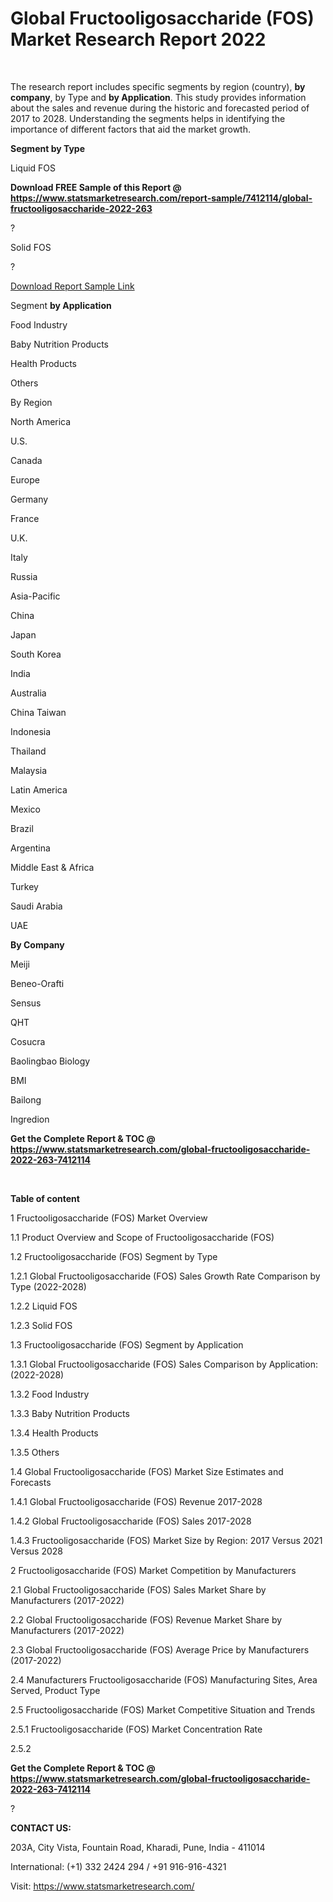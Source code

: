 <h1>Global Fructooligosaccharide (FOS) Market Research Report 2022</h1><br/><p>The research report includes specific segments by region (country), <strong>by company</strong>, by Type and <strong>by Application</strong>. This study provides information about the sales and revenue during the historic and forecasted period of 2017 to 2028. Understanding the segments helps in identifying the importance of different factors that aid the market growth.</p>
 
 
 
 <p><strong>Segment by Type</strong></p>
 
 
 
 <p>Liquid FOS</p>
 
 
 
 <div><b>Download FREE Sample of this Report @ <a href="https://www.statsmarketresearch.com/download-free-sample/7412114/global-fructooligosaccharide-2022-263">https://www.statsmarketresearch.com/report-sample/7412114/global-fructooligosaccharide-2022-263</a></b></div>
 
 
 
 <p>? </p>
 
 
 
 <p>Solid FOS</p>
 
 
 
 <p>? </p>
 
 
 
 <p><a href="https://www.statsmarketresearch.com/download-free-sample/7412114/global-fructooligosaccharide-2022-263">Download Report Sample Link</a></p>
 
 
 
 <p>Segment <strong>by Application</strong></p>
 
 
 
 <p>Food Industry</p>
 
 
 
 <p>Baby Nutrition Products</p>
 
 
 
 <p>Health Products</p>
 
 
 
 <p>Others</p>
 
 
 
 <p>By Region</p>
 
 
 
 <p>North America</p>
 
 
 
 <p>U.S.</p>
 
 
 
 <p>Canada</p>
 
 
 
 <p>Europe</p>
 
 
 
 <p>Germany</p>
 
 
 
 <p>France</p>
 
 
 
 <p>U.K.</p>
 
 
 
 <p>Italy</p>
 
 
 
 <p>Russia</p>
 
 
 
 <p>Asia-Pacific</p>
 
 
 
 <p>China</p>
 
 
 
 <p>Japan</p>
 
 
 
 <p>South Korea</p>
 
 
 
 <p>India</p>
 
 
 
 <p>Australia</p>
 
 
 
 <p>China Taiwan</p>
 
 
 
 <p>Indonesia</p>
 
 
 
 <p>Thailand</p>
 
 
 
 <p>Malaysia</p>
 
 
 
 <p>Latin America</p>
 
 
 
 <p>Mexico</p>
 
 
 
 <p>Brazil</p>
 
 
 
 <p>Argentina</p>
 
 
 
 <p>Middle East & Africa</p>
 
 
 
 <p>Turkey</p>
 
 
 
 <p>Saudi Arabia</p>
 
 
 
 <p>UAE</p>
 
 
 
 <p><strong>By Company</strong></p>
 
 
 
 <p>Meiji</p>
 
 
 
 <p>Beneo-Orafti</p>
 
 
 
 <p>Sensus</p>
 
 
 
 <p>QHT</p>
 
 
 
 <p>Cosucra</p>
 
 
 
 <p>Baolingbao Biology</p>
 
 
 
 <p>BMI</p>
 
 
 
 <p>Bailong</p>
 
 
 
 <p>Ingredion</p>
 
 
 
 <div><b>Get the Complete Report & TOC @ <a href="https://www.statsmarketresearch.com/global-fructooligosaccharide-2022-263-7412114">https://www.statsmarketresearch.com/global-fructooligosaccharide-2022-263-7412114</a></b></div>
 
 
 
 <p><br />
 
 <b>Table of content</b></p>
 
 
 
 <p>1 Fructooligosaccharide (FOS) Market Overview<br />
 
 1.1 Product Overview and Scope of Fructooligosaccharide (FOS)<br />
 
 1.2 Fructooligosaccharide (FOS) Segment by Type<br />
 
 1.2.1 Global Fructooligosaccharide (FOS) Sales Growth Rate Comparison by Type (2022-2028)<br />
 
 1.2.2 Liquid FOS<br />
 
 1.2.3 Solid FOS<br />
 
 1.3 Fructooligosaccharide (FOS) Segment by Application<br />
 
 1.3.1 Global Fructooligosaccharide (FOS) Sales Comparison by Application: (2022-2028)<br />
 
 1.3.2 Food Industry<br />
 
 1.3.3 Baby Nutrition Products<br />
 
 1.3.4 Health Products<br />
 
 1.3.5 Others<br />
 
 1.4 Global Fructooligosaccharide (FOS) Market Size Estimates and Forecasts<br />
 
 1.4.1 Global Fructooligosaccharide (FOS) Revenue 2017-2028<br />
 
 1.4.2 Global Fructooligosaccharide (FOS) Sales 2017-2028<br />
 
 1.4.3 Fructooligosaccharide (FOS) Market Size by Region: 2017 Versus 2021 Versus 2028<br />
 
 2 Fructooligosaccharide (FOS) Market Competition by Manufacturers<br />
 
 2.1 Global Fructooligosaccharide (FOS) Sales Market Share by Manufacturers (2017-2022)<br />
 
 2.2 Global Fructooligosaccharide (FOS) Revenue Market Share by Manufacturers (2017-2022)<br />
 
 2.3 Global Fructooligosaccharide (FOS) Average Price by Manufacturers (2017-2022)<br />
 
 2.4 Manufacturers Fructooligosaccharide (FOS) Manufacturing Sites, Area Served, Product Type<br />
 
 2.5 Fructooligosaccharide (FOS) Market Competitive Situation and Trends<br />
 
 2.5.1 Fructooligosaccharide (FOS) Market Concentration Rate<br />
 
 2.5.2</p>
 
 
 
 <div><b>Get the Complete Report & TOC @ <a href="https://www.statsmarketresearch.com/global-fructooligosaccharide-2022-263-7412114">https://www.statsmarketresearch.com/global-fructooligosaccharide-2022-263-7412114</a></b></div>
 
 
 
 <p>? </p>
 
 
 
 <p><b>CONTACT US:</b><br />
 
 203A, City Vista, Fountain Road, Kharadi, Pune, India - 411014<br />
 
 International: (+1) 332 2424 294 / +91 916-916-4321<br />
 
 Visit: <a href="https://www.statsmarketresearch.com/">https://www.statsmarketresearch.com/</a></p>